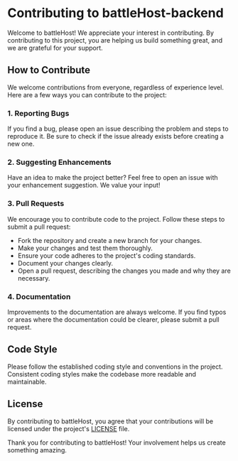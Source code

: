 # Contributing to battleHost-backend

Welcome to battleHost! We appreciate your interest in contributing. By contributing to this project, you are helping us build something great, and we are grateful for your support.
## How to Contribute

We welcome contributions from everyone, regardless of experience level. Here are a few ways you can contribute to the project:

### 1. Reporting Bugs

If you find a bug, please open an issue describing the problem and steps to reproduce it. Be sure to check if the issue already exists before creating a new one.

### 2. Suggesting Enhancements

Have an idea to make the project better? Feel free to open an issue with your enhancement suggestion. We value your input!

### 3. Pull Requests

We encourage you to contribute code to the project. Follow these steps to submit a pull request:

- Fork the repository and create a new branch for your changes.
- Make your changes and test them thoroughly.
- Ensure your code adheres to the project's coding standards.
- Document your changes clearly.
- Open a pull request, describing the changes you made and why they are necessary.

### 4. Documentation

Improvements to the documentation are always welcome. If you find typos or areas where the documentation could be clearer, please submit a pull request.

## Code Style

Please follow the established coding style and conventions in the project. Consistent coding styles make the codebase more readable and maintainable.

## License

By contributing to battleHost, you agree that your contributions will be licensed under the project's [LICENSE](LICENSE) file.

Thank you for contributing to battleHost! Your involvement helps us create something amazing.
